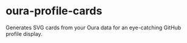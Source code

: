 # oura-profile-cards
Generates SVG cards from your Oura data for an eye-catching GitHub profile display.
